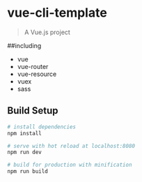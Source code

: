 # vue-cli-template

> A Vue.js project

##including

- vue
- vue-router
- vue-resource
- vuex
- sass

## Build Setup

``` bash
# install dependencies
npm install

# serve with hot reload at localhost:8080
npm run dev

# build for production with minification
npm run build
```
